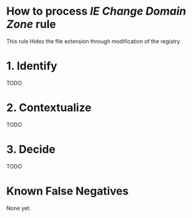 # How to process *IE Change Domain Zone* rule
This rule Hides the file extension through modification of the registry

# 1. Identify
TODO

# 2. Contextualize
TODO

# 3. Decide
TODO

# Known False Negatives
None yet.
